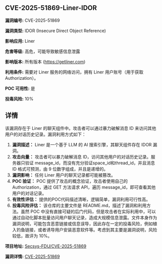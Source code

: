 ## CVE-2025-51869-Liner-IDOR

**漏洞编号:** CVE-2025-51869

**漏洞类型:** IDOR (Insecure Direct Object Reference)

**影响应用:** Liner

**危害等级:** 高危，可能导致敏感信息泄露

**影响版本:** 所有版本 (https://getliner.com)

**利用条件:** 需要对 Liner 服务的网络访问，拥有 Liner 用户账号（用于获取 Authorization）。

**POC 可用性:** 是

**投毒风险:** 10%

## 详情

该漏洞存在于 Liner 的聊天组件中。攻击者可以通过暴力破解消息 ID 来访问其他用户的对话历史记录。漏洞利用方式如下：

1.  **漏洞描述：** Liner 是一个基于 LLM 的 AI 搜索引擎，其聊天组件存在 IDOR 漏洞。
2.  **攻击向量：**  攻击者可以暴力破解消息 ID，访问其他用户的对话历史记录。服务器只验证 message_id，而没有充分验证space_id和thread_id，并且消息 ID 格式可预测，由 9 位数字组成，并且是递增的。
3.  **漏洞影响：** 任何 Liner 用户的聊天记录都可能被篡改。
4.  **POC 验证：**  POC 提供了攻击的概念验证，攻击者使用自己的 Authorization，通过 GET 方法请求 API，遍历 message_id，即可查看其他用户的对话记录。
5.  **有效性评估：** 提供的POC代码描述清晰，逻辑简单，漏洞利用可行性高。
6.  **投毒风险评估：** 该仓库的主要文件是 README.md，描述了漏洞和利用方法。虽然 POC 中没有直接可疑的后门代码，但是攻击者在实际利用中，可以通过自动化脚本批量访问用户聊天记录，造成大规模信息泄露。文件本身作为漏洞说明，可能包含恶意链接或信息误导，因此存在一定的投毒风险，例如植入钓鱼链接，或者诱导用户安装恶意软件等。考虑到其主要是漏洞说明，风险较低，故评为 10%。

**项目地址:** [Secsys-FDU/CVE-2025-51869](https://github.com/Secsys-FDU/CVE-2025-51869)

**漏洞详情:** [CVE-2025-51869](https://nvd.nist.gov/vuln/detail/CVE-2025-51869)